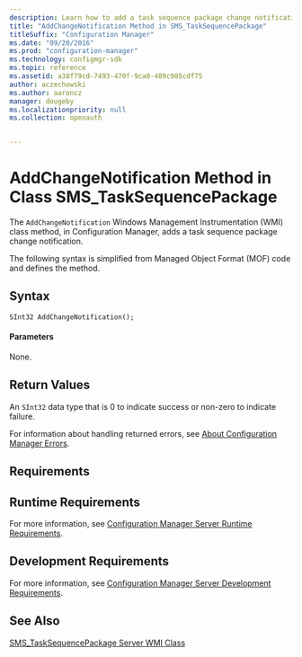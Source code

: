 ```yaml
---
description: Learn how to add a task sequence package change notification using the AddChangNotification class in Configuration Manager. 
title: "AddChangeNotification Method in SMS_TaskSequencePackage"
titleSuffix: "Configuration Manager"
ms.date: "09/20/2016"
ms.prod: "configuration-manager"
ms.technology: configmgr-sdk
ms.topic: reference
ms.assetid: a38f79cd-7493-470f-9ca0-489c985cdf75
author: aczechowski
ms.author: aaroncz
manager: dougeby
ms.localizationpriority: null
ms.collection: openauth


---
```

# AddChangeNotification Method in Class SMS_TaskSequencePackage
The `AddChangeNotification` Windows Management Instrumentation (WMI) class method, in Configuration Manager, adds a task sequence package change notification.  

 The following syntax is simplified from Managed Object Format (MOF) code and defines the method.  

## Syntax  

```  
SInt32 AddChangeNotification();  
```  

#### Parameters  
 None.  

## Return Values  
 An `SInt32` data type that is 0 to indicate success or non-zero to indicate failure.  

 For information about handling returned errors, see [About Configuration Manager Errors](../../../develop/core/understand/about-configuration-manager-errors.md).  

## Requirements  

## Runtime Requirements  
 For more information, see [Configuration Manager Server Runtime Requirements](../../../develop/core/reqs/server-runtime-requirements.md).  

## Development Requirements  
 For more information, see [Configuration Manager Server Development Requirements](../../../develop/core/reqs/server-development-requirements.md).  

## See Also  
 [SMS_TaskSequencePackage Server WMI Class](../../../develop/reference/osd/sms_tasksequencepackage-server-wmi-class.md)
